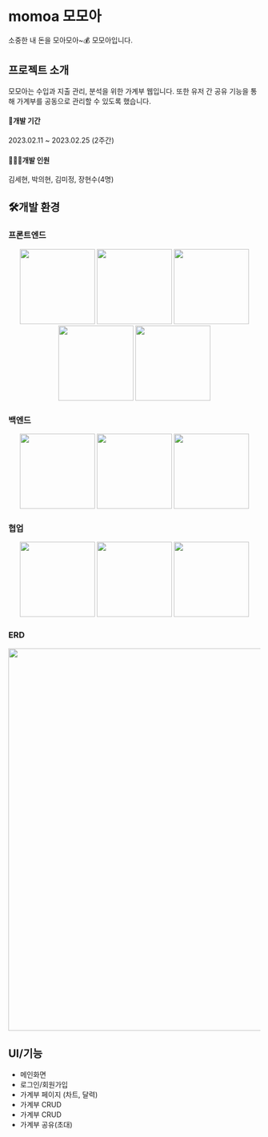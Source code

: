 # momoa 모모아
소중한 내 돈을 모아모아~💰 모모아입니다.

## 프로젝트 소개
모모아는 수입과 지출 관리, 분석을 위한 가계부 웹입니다. 또한 유저 간 공유 기능을 통해 가계부를 공동으로 관리할 수 있도록 했습니다.

#### 📍개발 기간
2023.02.11 ~ 2023.02.25 (2주간)

#### 👩🏻‍💻개발 인원
김세현, 박의현, 김미정, 장현수(4명)


## 🛠개발 환경
### 프론트엔드 
<p align="center">
<img src="https://user-images.githubusercontent.com/116782318/221221091-dd10b2a0-81ce-4c90-a3a9-4aa62fbc3a19.jpeg" width=150px>
<img src="https://user-images.githubusercontent.com/116782318/221221118-55a57d31-ff47-4b91-97f1-f187d51721af.png" width=150px>
<img src="https://user-images.githubusercontent.com/116782318/221221136-09ea13be-dcd3-4ef4-a088-e6eabc5f9980.png" width=150px>
<img src="https://user-images.githubusercontent.com/116782318/221221148-e59f8748-af6e-4a59-a2a1-54776c6aad73.png" width=150px>
<img src="https://user-images.githubusercontent.com/116782318/221221789-ba381b5d-fcf8-4e41-b096-6563be23a6d7.svg" width=150px>
</p>

### 백엔드
<p align="center">
<img src="https://user-images.githubusercontent.com/116782318/221222020-f5513183-cda9-41d2-9f69-97e3168b1a24.png" width=150px>
<img src="https://user-images.githubusercontent.com/116782318/221222036-701f3c26-f703-4337-b8b1-c2d111d2c10d.png" width=150px>
<img src="https://user-images.githubusercontent.com/116782318/221222046-2ca88dfb-5e6b-4903-9d00-031843947fa9.png" width=150px>
  </p>

### 협업
 <p align="center">
<img src="https://user-images.githubusercontent.com/116782318/221222841-bfa66574-c548-43f5-8434-65e26fb35894.png" width=150px>
<img src="https://user-images.githubusercontent.com/116782318/221222859-8a3ba5ea-ed13-482a-90b9-be838100223b.png" width=150px>
<img src="https://user-images.githubusercontent.com/116782318/221222900-3d08c10e-3732-4a76-a77c-819e0624d129.png" width=150px>
</p>


### ERD
<img width="764" src="https://user-images.githubusercontent.com/116782318/221226448-e03cc19f-1242-492b-8663-7688ef9b2b6d.png">


## UI/기능
- 메인화면
- 로그인/회원가입
- 가계부 페이지 (차트, 달력)
- 가계부 CRUD
- 가계부 CRUD
- 가계부 공유(초대)
